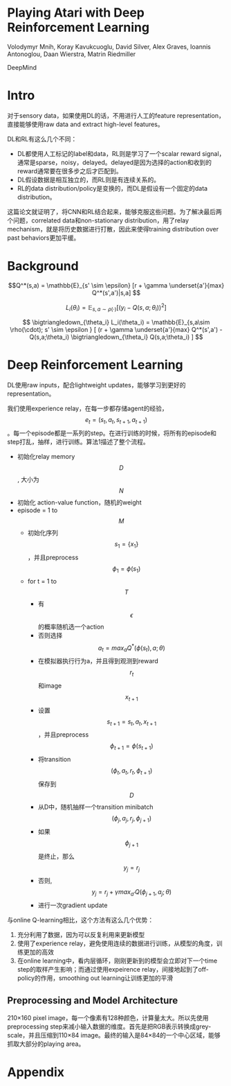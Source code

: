 # Playing Atari with Deep Reinforcement Learning

Volodymyr Mnih, Koray Kavukcuoglu, David Silver, Alex Graves, Ioannis Antonoglou, Daan Wierstra, Matrin Riedmiller

DeepMind

# Intro

对于sensory data，如果使用DL的话，不用进行人工的feature representation，直接能够使用raw data and extract high-level features。

DL和RL有这么几个不同：
+ DL都使用人工标记的label和data，RL则是学习了一个scalar reward signal，通常是sparse，noisy，delayed。delayed是因为选择的action和收到的reward通常要在很多步之后才匹配到。
+ DL假设数据是相互独立的，而RL则是有连续关系的。
+ RL的data distribution/policy是变换的，而DL是假设有一个固定的data distribution。

这篇论文就证明了，将CNN和RL结合起来，能够克服这些问题。为了解决最后两个问题，correlated data和non-stationary distribution，用了relay mechanism，就是将历史数据进行打散，因此来使得training distribution over past behaviors更加平缓。

# Background

$$Q^*(s,a) = \mathbb{E}_{s' \sim \epsilon} [r + \gamma \underset{a'}{max} Q^*(s',a')|s,a] $$

$$L_i(\theta_i) = \mathbb{E}_{s,a\sim \rho(\cdot)} [ ( y_i - Q(s,a;\theta_i) )^2 ] $$

$$ \bigtriangledown_{\theta_i} L_i(\theta_i) = \mathbb{E}_{s,a\sim \rho(\cdot); s' \sim \epsilon } [ (r + \gamma \underset{a'}{max} Q^*(s',a') - Q(s,a;\theta_i) \bigtriangledown_{\theta_i} Q(s,a;\theta_i) ] $$

# Deep Reinforcement Learning

DL使用raw inputs，配合lightweight updates，能够学习到更好的representation。

我们使用experience relay，在每一步都存储agent的经验，$$e_t = (s_t, a_t, s_{t+1}, a_{t+1})$$。每一个episode都是一系列的step。在进行训练的时候，将所有的episode和step打乱，抽样，进行训练。算法1描述了整个流程。

> 
+ 初始化relay memory $$D$$, 大小为 $$N$$
+ 初始化 action-value function，随机的weight
+ episode = 1 to $$M$$
    + 初始化序列$$s_1=\{x_1\}$$，并且preprocess $$\phi_1 = \phi(s_1)$$
    + for t = 1 to $$T$$
        + 有$$\epsilon$$的概率随机选一个action
        + 否则选择$$a_t = max_a Q^*(\phi(s_t), a; \theta)$$
        + 在模拟器执行行为a，并且得到观测到reward $$r_t$$和image $$x_{t+1}$$
        + 设置$$s_{t+1} = s_t, a_t, x_{t+1}$$，并且preprocess $$\phi_{t+1} = \phi(s_{t+1})$$
        + 将transition $$(\phi_t, a_t, r_t, \phi_{t+1})$$保存到$$D$$
        + 从D中，随机抽样一个transition minibatch $$(\phi_j, a_j, r_j, \phi_{j+1})$$
        + 如果$$\phi_{j+1}$$是终止，那么$$y_j=r_j$$
        + 否则,$$y_j = r_j + \gamma max_{a'} Q(\phi_{j+1}, a_j; \theta)$$
        + 进行一次gradient update
        
与online Q-learning相比，这个方法有这么几个优势：
1. 充分利用了数据，因为可以反复利用来更新模型
2. 使用了experience relay，避免使用连续的数据进行训练，从模型的角度，训练更加的高效
3. 在online learning中，看内层循环，刚刚更新到的模型会立即对下一个time step的取样产生影响；而通过使用expeirence relay，间接地起到了off-policy的作用，smoothing out learning让训练更加的平滑

## Preprocessing and Model Architecture

210×160 pixel image，每一个像素有128种颜色，计算量太大。所以先使用preprocessing step来减小输入数据的维度。首先是把RGB表示转换成grey-scale，并且压缩到110×84 image。最终的输入是84×84的一个中心区域，能够抓取大部分的playing area。

# Appendix

